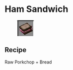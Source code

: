 # Ham Sandwich

<figure><img src="../../../.gitbook/assets/image (40).png" alt=""><figcaption></figcaption></figure>

## Recipe

Raw Porkchop + Bread
